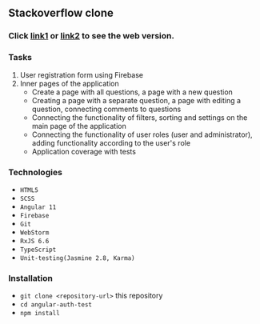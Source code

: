 ## Stackoverflow clone
<h3>Click <a href="https://angular-auth-11940.web.app/" target="_blank">link1</a> or <a href="https://angular-auth-11940.firebaseapp.com/" target="_blank">link2</a> to see the web version.</h3>

### Tasks
<ol>
  <li>User registration form using Firebase</li>
  <li>Inner pages of the application
    <ul>
      <li>Create a page with all questions, a page with a new question</li>
      <li>Creating a page with a separate question, a page with editing a question, connecting comments to questions</li>
      <li>Connecting the functionality of filters, sorting and settings on the main page of the application</li>
      <li>Connecting the functionality of user roles (user and administrator), adding functionality according to the user's role</li>
      <li>Application coverage with tests</li>
    </ul>
  </li>
</ol>

### Technologies
- `HTML5`
- `SCSS`
- `Angular 11`
- `Firebase`
- `Git`
- `WebStorm`
- `RxJS 6.6`
- `TypeScript`
- `Unit-testing(Jasmine 2.8, Karma)`

### Installation
- `git clone <repository-url>` this repository
- `cd angular-auth-test`
- `npm install`
